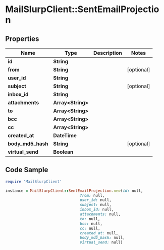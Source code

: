# MailSlurpClient::SentEmailProjection

## Properties

Name | Type | Description | Notes
------------ | ------------- | ------------- | -------------
**id** | **String** |  | 
**from** | **String** |  | [optional] 
**user_id** | **String** |  | 
**subject** | **String** |  | [optional] 
**inbox_id** | **String** |  | 
**attachments** | **Array&lt;String&gt;** |  | 
**to** | **Array&lt;String&gt;** |  | 
**bcc** | **Array&lt;String&gt;** |  | 
**cc** | **Array&lt;String&gt;** |  | 
**created_at** | **DateTime** |  | 
**body_md5_hash** | **String** |  | [optional] 
**virtual_send** | **Boolean** |  | 

## Code Sample

```ruby
require 'MailSlurpClient'

instance = MailSlurpClient::SentEmailProjection.new(id: null,
                                 from: null,
                                 user_id: null,
                                 subject: null,
                                 inbox_id: null,
                                 attachments: null,
                                 to: null,
                                 bcc: null,
                                 cc: null,
                                 created_at: null,
                                 body_md5_hash: null,
                                 virtual_send: null)
```


